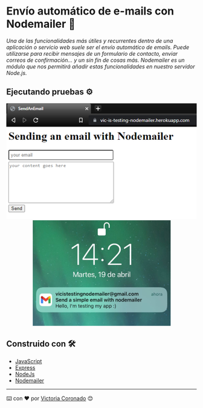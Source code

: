 # Envío automático de e-mails con Nodemailer 📩

_Una de las funcionalidades más útiles y recurrentes dentro de una aplicación o servicio web suele ser el envío automático de emails. Puede utilizarse para recibir mensajes de un formulario de contacto, enviar correos de confirmación… y un sin fin de cosas más. 
Nodemailer es un módulo que nos permitirá añadir estas funcionalidades en nuestro servidor Node.js._

## Ejecutando pruebas ⚙️

<div align="center">
   <img src="https://github.com/viccoronado/how-to-use-nodemailer/blob/main/assets/SendAnEmail.png"  /> 
  <img src="https://github.com/viccoronado/how-to-use-nodemailer/blob/main/assets/Email.jpeg" width="365" />
</div>

## Construido con 🛠️

* [JavaScript](https://www.javascript.com/)    
* [Express](https://expressjs.com/) 
* [NodeJs](https://nodejs.org/es/) 
* [Nodemailer](https://nodemailer.com/about/)


---
⌨️ con ❤️ por [Victoria Coronado](https://github.com/viccoronado) 😊
